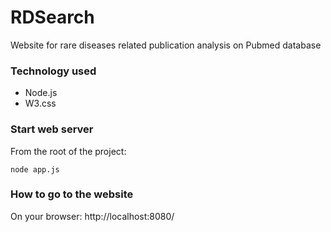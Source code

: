 # RDSearch
Website for rare diseases related publication analysis on Pubmed database

### Technology used
- Node.js
- W3.css

### Start web server
From the root of the project:

```
node app.js
```
### How to go to the website
On your browser: http://localhost:8080/
